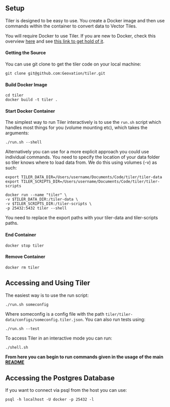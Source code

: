 
## Setup 

Tiler is designed to be easy to use. You create a Docker image and then use commands within the container to convert data to Vector Tiles.

You will require Docker to use Tiler. If you are new to Docker, check this overview [here](https://www.docker.com/what-docker) and see [this link to get hold of it](https://docs.docker.com/engine/getstarted/step_one/#docker-for-mac).

#### Getting the Source
You can use git clone to get the tiler code on your local machine:

`git clone git@github.com:Geovation/tiler.git`

#### Build Docker Image

```
cd tiler
docker build -t tiler .
```

#### Start Docker Container

The simplest way to run Tiler interactively is to use the `run.sh` script which handles most things for you (volume mounting etc), which takes the arguments: 

`./run.sh --shell`

Alternatively you can use for a more explicit approach you could use individual commands. You need to specify the location of your data folder so tiler knows where to load data from. We do this using volumes (-v) as such:

```
export TILER_DATA_DIR=/Users/username/Documents/Code/tiler/tiler-data
export TILER_SCRIPTS_DIR=/Users/username/Documents/Code/tiler/tiler-scripts
```

```
docker run --name "tiler" \
-v $TILER_DATA_DIR:/tiler-data \
-v $TILER_SCRIPTS_DIR:/tiler-scripts \
-p 25432:5432 tiler --shell
```       

You need to replace the export paths with your tiler-data and tiler-scripts paths.

#### End Container

`docker stop tiler`

#### Remove Container 

 `docker rm tiler`

## Accessing and Using Tiler

The easiest way is to use the run script:

`./run.sh someconfig`

Where someconfig is a config file with the path `tiler/tiler-data/configs/someconfig.tiler.json`.  You can also run tests using:

`./run.sh --test`

To access Tiler in an interactive mode you can run:

 `./shell.sh`

**From here you can begin to run commands given in the usage of the main [README](https://github.com/Geovation/tiler/blob/master/README.md)**

## Accessing the Postgres Database

If you want to connect via psql from the host you can use:

`psql -h localhost -U docker -p 25432 -l`
